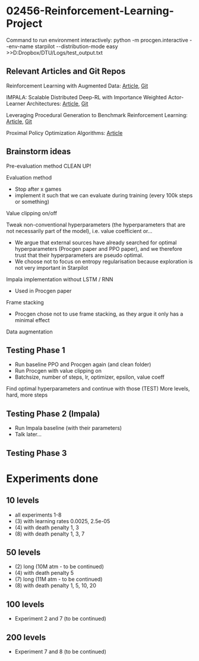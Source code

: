 # 02456-Reinforcement-Learning-Project

Command to run environment interactively:
python -m procgen.interactive --env-name starpilot --distribution-mode easy >>D:Dropbox/DTU/Logs/test_output.txt

## Relevant Articles and Git Repos
Reinforcement Learning with Augmented Data:
[Article](https://arxiv.org/abs/2004.14990), [Git](https://github.com/MishaLaskin/rad)

IMPALA: Scalable Distributed Deep-RL with Importance Weighted Actor-Learner Architectures:
[Article](https://arxiv.org/pdf/1802.01561.pdf), [Git](https://github.com/deepmind/scalable_agent)

Leveraging Procedural Generation to Benchmark Reinforcement Learning:
[Article](https://arxiv.org/pdf/1912.01588.pdf), [Git](https://github.com/openai/procgen)

Proximal Policy Optimization Algorithms:
[Article](https://arxiv.org/pdf/1707.06347.pdf)


## Brainstorm ideas
Pre-evaluation method CLEAN UP!

Evaluation method
  - Stop after x games
  - implement it such that we can evaluate during training (every 100k steps or something)
 
Value clipping on/off

Tweak non-conventional hyperparameters (the hyperparameters that are not necessarily part of the model), i.e. value coefficient or...
  - We argue that external sources have already searched for optimal hyperparameters (Procgen paper and PPO paper), and we therefore trust that their hyperparameters are pseudo optimal.
  - We choose not to focus on entropy regularisation because exploration is not very important in Starpilot

Impala implementation without LSTM / RNN
  - Used in Procgen paper

Frame stacking
  - Procgen chose not to use frame stacking, as they argue it only has a minimal effect

Data augmentation



## Testing Phase 1
* Run baseline PPO and Procgen again (and clean folder)
* Run Procgen with value clipping on
* Batchsize, number of steps, lr, optimizer, epsilon, value coeff

Find optimal hyperparameters and continue with those
(TEST) More levels, hard, more steps

## Testing Phase 2 (Impala)
* Run Impala baseline (with their parameters)
* Talk later...

## Testing Phase 3

# Experiments done

## 10 levels
* all experiments 1-8
* (3)  with learning rates 0.0025, 2.5e-05
* (4) with death penalty 1, 3
* (8) with death penalty 1, 3, 7

## 50 levels
* (2) long (10M atm - to be continued)
* (4) with death penalty 5
* (7) long (11M atm - to be continued)
* (8) with death penalty 1, 5, 10, 20 


## 100 levels
* Experiment 2 and 7 (to be continued)

## 200 levels
* Experiment 7 and 8 (to be continued)
